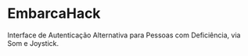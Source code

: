 # EmbarcaHack
Interface de Autenticação Alternativa para Pessoas com Deficiência, via Som e Joystick.
